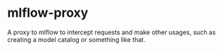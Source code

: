 # mlflow-proxy
A proxy to mlflow to intercept requests and make other usages, such as creating a model catalog or something like that.
